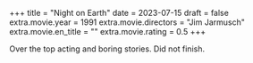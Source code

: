 +++
title = "Night on Earth"
date = 2023-07-15
draft = false
extra.movie.year = 1991
extra.movie.directors = "Jim Jarmusch"
extra.movie.en_title = ""
extra.movie.rating = 0.5
+++

Over the top acting and boring stories. Did not finish.<!-- more -->